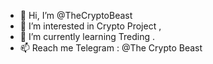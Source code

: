 - 👋 Hi, I’m @TheCryptoBeast
- 👀 I’m interested in Crypto Project , 
- 🌱 I’m currently learning Treding .
- 📫 Reach me Telegram : @The Crypto Beast


<!---
TheCryptoBeast/TheCryptoBeast is a ✨ special ✨ repository because its `README.md` (this file) appears on your GitHub profile.
You can click the Preview link to take a look at your changes.
--->
